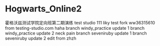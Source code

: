 # Hogwarts_Online2

霍格沃兹测试学院定向班第二期演练
test studio
111
liky test fork
ww36315610
from testing-studio.com
haha
branch windy_practice update 1
branch windy_practice update 2
neck pain
branch seveniruby update 1
branch seveniruby update 2
edit from zhzh
